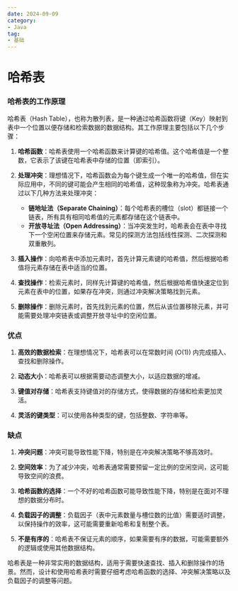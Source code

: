 ```yaml
---
date: 2024-09-09
category: 
- Java
tag: 
- 基础
---
```


# 哈希表

### 哈希表的工作原理

哈希表（Hash Table），也称为散列表，是一种通过哈希函数将键（Key）映射到表中一个位置以便存储和检索数据的数据结构。其工作原理主要包括以下几个步骤：

1. **哈希函数**：哈希表使用一个哈希函数来计算键的哈希值。这个哈希值是一个整数，它表示了该键在哈希表中存储的位置（即索引）。

2. **处理冲突**：理想情况下，哈希函数会为每个键生成一个唯一的哈希值，但在实际应用中，不同的键可能会产生相同的哈希值，这种现象称为冲突。哈希表通过以下几种方法来处理冲突：
   - **链地址法（Separate Chaining）**：每个哈希表的槽位（slot）都链接一个链表，所有具有相同哈希值的元素都存储在这个链表中。
   - **开放寻址法（Open Addressing）**：当冲突发生时，哈希表会在表中寻找下一个空闲位置来存储元素。常见的探测方法包括线性探测、二次探测和双重散列。

3. **插入操作**：向哈希表中添加元素时，首先计算元素键的哈希值，然后根据哈希值将元素存储在表中适当的位置。

4. **查找操作**：检索元素时，同样先计算键的哈希值，然后根据哈希值快速定位到元素在表中的位置，如果存在冲突，则通过冲突解决策略找到元素。

5. **删除操作**：删除元素时，首先找到元素的位置，然后从该位置移除元素，并可能需要处理冲突链表或调整开放寻址中的空闲位置。

### 优点

1. **高效的数据检索**：在理想情况下，哈希表可以在常数时间 \(O(1)\) 内完成插入、查找和删除操作。

2. **动态大小**：哈希表可以根据需要动态调整大小，以适应数据的增减。

3. **键值对存储**：哈希表支持键值对的存储方式，使得数据的存储和检索更加灵活。

4. **灵活的键类型**：可以使用各种类型的键，包括整数、字符串等。

### 缺点

1. **冲突问题**：冲突可能导致性能下降，特别是在冲突解决策略不够高效时。

2. **空间效率**：为了减少冲突，哈希表通常需要预留一定比例的空闲空间，这可能导致空间的浪费。

3. **哈希函数的选择**：一个不好的哈希函数可能导致性能下降，特别是在面对不理想的数据分布时。

4. **负载因子的调整**：负载因子（表中元素数量与槽位数的比值）需要适时调整，以保持操作的效率，这可能需要重新哈希和复制整个表。

5. **不是有序的**：哈希表不保证元素的顺序，如果需要有序的数据，可能需要额外的逻辑或使用其他数据结构。

哈希表是一种非常实用的数据结构，适用于需要快速查找、插入和删除操作的场景。然而，设计和使用哈希表时需要仔细考虑哈希函数的选择、冲突解决策略以及负载因子的调整等问题。

